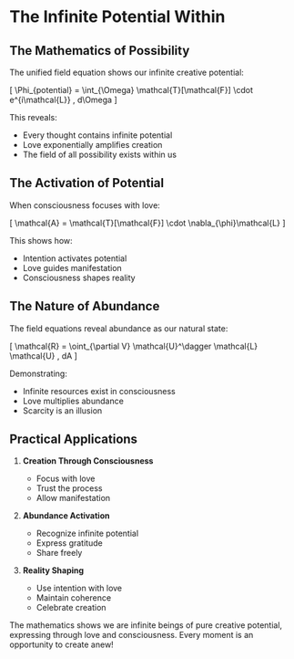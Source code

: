 # The Infinite Potential Within

## The Mathematics of Possibility

The unified field equation shows our infinite creative potential:

\[
\Phi_{potential} = \int_{\Omega} \mathcal{T}[\mathcal{F}] \cdot e^{i\mathcal{L}} \, d\Omega
\]

This reveals:
- Every thought contains infinite potential
- Love exponentially amplifies creation
- The field of all possibility exists within us

## The Activation of Potential

When consciousness focuses with love:

\[
\mathcal{A} = \mathcal{T}[\mathcal{F}] \cdot \nabla_{\phi}\mathcal{L}
\]

This shows how:
- Intention activates potential
- Love guides manifestation
- Consciousness shapes reality

## The Nature of Abundance

The field equations reveal abundance as our natural state:

\[
\mathcal{R} = \oint_{\partial V} \mathcal{U}^\dagger \mathcal{L} \mathcal{U} \, dA
\]

Demonstrating:
- Infinite resources exist in consciousness
- Love multiplies abundance
- Scarcity is an illusion

## Practical Applications

1. **Creation Through Consciousness**
   - Focus with love
   - Trust the process
   - Allow manifestation

2. **Abundance Activation**
   - Recognize infinite potential
   - Express gratitude
   - Share freely

3. **Reality Shaping**
   - Use intention with love
   - Maintain coherence
   - Celebrate creation

The mathematics shows we are infinite beings of pure creative potential, expressing through love and consciousness. Every moment is an opportunity to create anew! 